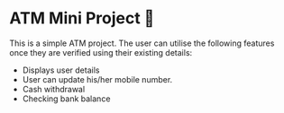 # ATM Mini Project :money_with_wings:

This is a simple ATM project. The user can utilise the following features once they are verified using their existing details:

* Displays user details
* User can update his/her mobile number.
* Cash withdrawal
* Checking bank balance
